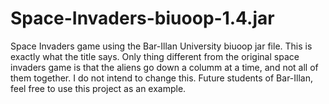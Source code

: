 # Space-Invaders-biuoop-1.4.jar
Space Invaders game using the Bar-Illan University biuoop jar file.
This is exactly what the title says.
Only thing different from the original space invaders game is that the
aliens go down a columm at a time, and not all of them together.
I do not intend to change this.
Future students of Bar-Illan, feel free to use this project as an example.
